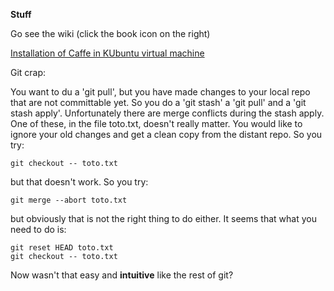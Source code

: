 __Stuff__

Go see the wiki (click the book icon on the right)

[Installation of Caffe in KUbuntu virtual machine](https://github.com/BVLC/caffe/wiki/Ubuntu-14.04-VirtualBox-VM)

Git crap:

You want to du a 'git pull', but you have made changes to your local repo that are not committable yet. So you do a 'git stash' a 'git pull' and a 'git stash apply'. Unfortunately there are merge conflicts during the stash apply. One of these, in the file toto.txt, doesn't really matter. You would like to ignore your old changes and get a clean copy from the distant repo. So you try:

```
git checkout -- toto.txt
```

but that doesn't work. So you try:

```
git merge --abort toto.txt
```

but obviously that is not the right thing to do either. It seems that what you need to do is:

```
git reset HEAD toto.txt
git checkout -- toto.txt
```

Now wasn't that easy and **intuitive** like the rest of git?

